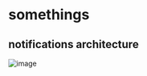 # somethings


## notifications architecture
![image](https://user-images.githubusercontent.com/82504981/227863945-1e436209-92e4-4478-b05c-42f220924c1a.png)


